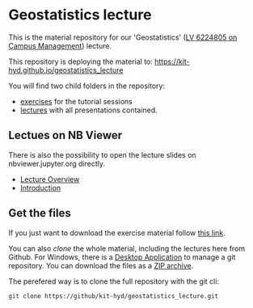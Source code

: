 # Geostatistics lecture

This is the material repository for our 'Geostatistics' ([LV 6224805 on Campus Management](https://campus.studium.kit.edu/ev/sX1tBPZfRJe44X27sWBPWg/de)) lecture.

This repository is deploying the material to: https://kit-hyd.github.io/geostatistics_lecture

You will find two child folders in the repository:

* [exercises](https://github.com/KIT-HYD/geostatistics_lecture/tree/master/exercises) for the tutorial sessions
* [lectures](https://github.com/KIT-HYD/geostatistics_lecture/tree/master/lectures) with all presentations contained.

## Lectues on NB Viewer

There is also the possibility to open the lecture slides on nbviewer.jupyter.org directly. 

* [Lecture Overview](https://nbviewer.jupyter.org/format/slides/github/KIT-HYD/geostatistics_lecture/blob/master/lectures/01_overview.ipynb)
* [Introduction](https://nbviewer.jupyter.org/format/slides/github/KIT-HYD/geostatistics_lecture/blob/master/lectures/02_introduction.ipynb)

## Get the files

If you just want to download the exercise material follow 
[this link](https://https://kit-hyd.github.io/geostatistics_lecture/static/exercises.zip).

You can also *clone* the whole material, including the lectures here from Github.
For Windows, there is a [Desktop Application](https://desktop.github.com/) to manage a git repository. 
You can download the files as a [ZIP archive](https://github.com/KIT-HYD/geostatistics_lecture/archive/master.zip).

The perefered way is to clone the full repository with the git cli:

```bash
git clone https://github/kit-hyd/geostatistics_lecture.git
```
